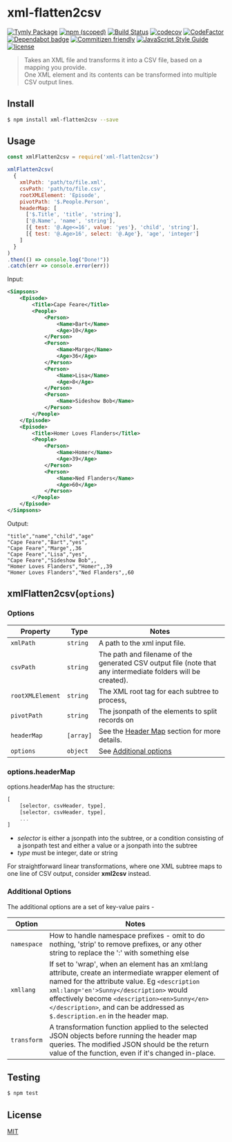 # xml-flatten2csv

[![Tymly Package](https://img.shields.io/badge/tymly-package-blue.svg)](https://tymly.io/)
[![npm (scoped)](https://img.shields.io/npm/v/@wmfs/xml-flatten2csv.svg)](https://www.npmjs.com/package/@wmfs/xml-flatten2csv)
[![Build Status](https://travis-ci.org/wmfs/xml-flatten2csv.svg?branch=master)](https://travis-ci.org/wmfs/xml-flatten2csv)
[![codecov](https://codecov.io/gh/wmfs/xml-flatten2csv/branch/master/graph/badge.svg)](https://codecov.io/gh/wmfs/xml-flatten2csv)
[![CodeFactor](https://www.codefactor.io/repository/github/wmfs/xml-flatten2csv/badge)](https://www.codefactor.io/repository/github/wmfs/xml-flatten2csv)
[![Dependabot badge](https://img.shields.io/badge/Dependabot-active-brightgreen.svg)](https://dependabot.com/)
[![Commitizen friendly](https://img.shields.io/badge/commitizen-friendly-brightgreen.svg)](http://commitizen.github.io/cz-cli/)
[![JavaScript Style Guide](https://img.shields.io/badge/code_style-standard-brightgreen.svg)](https://standardjs.com)
[![license](https://img.shields.io/github/license/mashape/apistatus.svg)](https://github.com/wmfs/tymly/blob/master/packages/pg-concat/LICENSE)

> Takes an XML file and transforms it into a CSV file, based on a mapping you provide.  
> One XML element and its contents can be transformed into multiple CSV output lines.

## <a name="install"></a>Install
```bash
$ npm install xml-flatten2csv --save
```

## <a name="usage"></a>Usage

```javascript
const xmlFlatten2csv = require('xml-flatten2csv')

xmlFlatten2csv(
  {
    xmlPath: 'path/to/file.xml',
    csvPath: 'path/to/file.csv',
    rootXMLElement: 'Episode',
    pivotPath: '$.People.Person',
    headerMap: [
      ['$.Title', 'title', 'string'],
      ['@.Name', 'name', 'string'],
      [{ test: '@.Age<=16', value: 'yes'}, 'child', 'string'],
      [{ test: '@.Age>16', select: '@.Age'}, 'age', 'integer']
    ]
  }
)
.then(() => console.log("Done!"))
.catch(err => console.error(err))
```
Input:
```xml
<Simpsons>
    <Episode>
        <Title>Cape Feare</Title>
        <People>
            <Person>
                <Name>Bart</Name>
                <Age>10</Age>
            </Person>
            <Person>
                <Name>Marge</Name>
                <Age>36</Age>
            </Person>
            <Person>
                <Name>Lisa</Name>
                <Age>8</Age>
            </Person>
            <Person>
                <Name>Sideshow Bob</Name>
            </Person>
        </People>
    </Episode>
    <Episode>
        <Title>Homer Loves Flanders</Title>
        <People>
            <Person>
                <Name>Homer</Name>
                <Age>39</Age>
            </Person>
            <Person>
                <Name>Ned Flanders</Name>
                <Age>60</Age>
            </Person>
        </People>
    </Episode>
</Simpsons>
```

Output:
```csv
"title","name","child","age"
"Cape Feare","Bart","yes",
"Cape Feare","Marge",,36
"Cape Feare","Lisa","yes",
"Cape Feare","Sideshow Bob",,
"Homer Loves Flanders","Homer",,39
"Homer Loves Flanders","Ned Flanders",,60
```

## xmlFlatten2csv(`options`)

### Options

| Property              | Type      | Notes  |
| --------              | ----      | -----  |
| `xmlPath`             | `string`  | A path to the xml input file.
| `csvPath`             | `string`  | The path and filename of the generated CSV output file (note that any intermediate folders will be created).
| `rootXMLElement`      | `string`  | The XML root tag for each subtree to process,
| `pivotPath`           | `string`  | The jsonpath of the elements to split records on
| `headerMap`           | `[array]` | See the [Header Map](#headerMap) section for more details.
| `options`             | `object`  | See [Additional options](#additional)

### <a name="headerMap"></a>options.headerMap

options.headerMap has the structure:

```javascript
[
    [selector, csvHeader, type],
    [selector, csvHeader, type],
    ...
]
```
* _selector_ is either a jsonpath into the subtree, or a condition consisting of a jsonpath test and either
a value or a jsonpath into the subtree
* _type_ must be integer, date or string

For straightforward linear transformations, where one XML subtree maps to one line of CSV output, consider
__xml2csv__ instead.

### <a name="additional"></a>Additional Options

The additional options are a set of key-value pairs -

| Option       | Notes  |
| ------       | -----  |
| `namespace`  | How to handle namespace prefixes - omit to do nothing, 'strip' to remove prefixes, or any other string to replace the ':' with something else
| `xmllang`    | If set to 'wrap', when an element has an xml:lang attribute, create an intermediate wrapper element of named for the attribute value.  Eg `<description xml:lang='en'>Sunny</description>` would effectively become `<description><en>Sunny</en></description>`, and can be addressed as `$.description.en` in the header map.
| `transform`  | A transformation function applied to the selected JSON objects before running the header map queries. The modified JSON should be the return value of the function, even if it's changed in-place.

## <a name="test"></a>Testing


```bash
$ npm test
```

## <a name="license"></a>License
[MIT](https://github.com/wmfs/tymly/xml2csv/blob/master/LICENSE)
